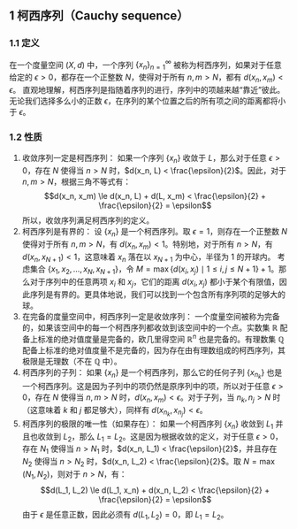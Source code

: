 ## 1 柯西序列（Cauchy sequence）
### 1.1 定义
在一个度量空间 $(X, d)$ 中，一个序列 $\{x_n\}_{n=1}^\infty$ 被称为柯西序列，如果对于任意给定的 $\epsilon > 0$，都存在一个正整数 $N$，使得对于所有 $n, m > N$，都有 $d(x_n, x_m) < \epsilon$。
直观地理解，柯西序列是指随着序列的进行，序列中的项越来越“靠近”彼此。无论我们选择多么小的正数 $\epsilon$，在序列的某个位置之后的所有项之间的距离都将小于 $\epsilon$。
### 1.2 性质
1.  收敛序列一定是柯西序列：
    如果一个序列 $\{x_n\}$ 收敛于 $L$，那么对于任意 $\epsilon > 0$，存在 $N$ 使得当 $n > N$ 时，$d(x_n, L) < \frac{\epsilon}{2}$。因此，对于 $n, m > N$，根据三角不等式有：$$d(x_n, x_m) \le d(x_n, L) + d(L, x_m) < \frac{\epsilon}{2} + \frac{\epsilon}{2} = \epsilon$$所以，收敛序列满足柯西序列的定义。
2.  柯西序列是有界的：
    设 $\{x_n\}$ 是一个柯西序列。取 $\epsilon = 1$，则存在一个正整数 $N$ 使得对于所有 $n, m > N$，有 $d(x_n, x_m) < 1$。特别地，对于所有 $n > N$，有 $d(x_n, x_{N+1}) < 1$，这意味着 $x_n$ 落在以 $x_{N+1}$ 为中心，半径为 1 的开球内。
    考虑集合 $\{x_1, x_2, \dots, x_N, x_{N+1}\}$，令 $M = \max\{d(x_i, x_j) \mid 1 \le i, j \le N+1\} + 1$。那么对于序列中的任意两项 $x_i$ 和 $x_j$，它们的距离 $d(x_i, x_j)$ 都小于某个有限值，因此序列是有界的。更具体地说，我们可以找到一个包含所有序列项的足够大的球。
3.  在完备的度量空间中，柯西序列一定是收敛序列：
    一个度量空间被称为完备的，如果该空间中的每一个柯西序列都收敛到该空间中的一个点。实数集 $\mathbb{R}$ 配备上标准的绝对值度量是完备的，欧几里得空间 $\mathbb{R}^n$ 也是完备的。有理数集 $\mathbb{Q}$ 配备上标准的绝对值度量不是完备的，因为存在由有理数组成的柯西序列，其极限是无理数（不在 $\mathbb{Q}$ 中）。
4.  柯西序列的子列：
    如果 $\{x_n\}$ 是一个柯西序列，那么它的任何子列 $\{x_{n_k}\}$ 也是一个柯西序列。这是因为子列中的项仍然是原序列中的项，所以对于任意 $\epsilon > 0$，存在 $N$ 使得当 $n, m > N$ 时，$d(x_n, x_m) < \epsilon$。对于子列，当 $n_k, n_j > N$ 时（这意味着 $k$ 和 $j$ 都足够大），同样有 $d(x_{n_k}, x_{n_j}) < \epsilon$。
5.  柯西序列的极限的唯一性（如果存在）：
    如果一个柯西序列 $\{x_n\}$ 收敛到 $L_1$ 并且也收敛到 $L_2$，那么 $L_1 = L_2$。这是因为根据收敛的定义，对于任意 $\epsilon > 0$，存在 $N_1$ 使得当 $n > N_1$ 时，$d(x_n, L_1) < \frac{\epsilon}{2}$，并且存在 $N_2$ 使得当 $n > N_2$ 时，$d(x_n, L_2) < \frac{\epsilon}{2}$。取 $N = \max(N_1, N_2)$，则对于 $n > N$，有：$$d(L_1, L_2) \le d(L_1, x_n) + d(x_n, L_2) < \frac{\epsilon}{2} + \frac{\epsilon}{2} = \epsilon$$由于 $\epsilon$ 是任意正数，因此必须有 $d(L_1, L_2) = 0$，即 $L_1 = L_2$。